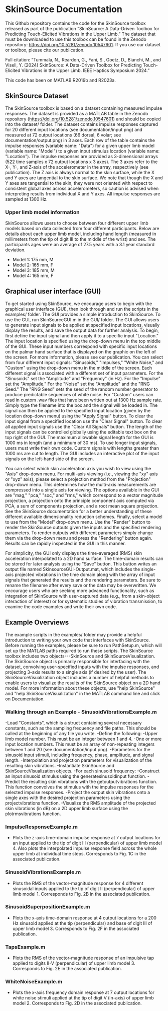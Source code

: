 # SkinSource Documentation
This Github repository contains the code for the SkinSource toolbox released as part of the publication “SkinSource: A Data-Driven Toolbox for Predicting Touch-Elicited Vibrations in the Upper Limb.” The dataset that must be downloaded to use this toolbox can be found in the Zenodo repository: https://doi.org/10.5281/zenodo.10547601. If you use our dataset or toolbox, please cite our publication.

Full citation: “Tummala, N., Reardon, G., Fani, S., Goetz, D., Bianchi, M., and Visell, Y. (2024) SkinSource: A Data-Driven Toolbox for Predicting Touch-Elicited Vibrations in the Upper Limb. IEEE Haptics Symposium 2024.” 

This code has been on MATLAB R2019b and R2023a.

## SkinSource Dataset
The SkinSource toolbox is based on a dataset containing measured impulse responses. The dataset is provided as a MATLAB table in the Zenodo repository (https://doi.org/10.5281/zenodo.10547601) and should be copied into the dataset/ folder. The dataset contains impulse responses captured for 20 different input locations (see documentation/input.png) and measured at 72 output locations (66 dorsal, 6 volar; see documentation/output.png) in 3 axes. Each row of the table contains the impulse responses (variable name: "Data") for a given upper limb model (variable name: "Model") to a given input stimulus location (variable name: "Location"). The impulse responses are provided as 3-dimensional arrays (522 time samples x 72 output locations x 3 axes). The 3 axes refer to the X-, Y-, and Z-axis of the accelerometer in the array, respectively (see publication). The Z axis is always normal to the skin surface, while the X and Y axes are tangential to the skin surface. We note that though the X and Y axes are tangential to the skin, they were not oriented with respect to consistent global axes across accelerometers, so caution is advised when interpreting results from individual X and Y axes. All impulse responses are sampled at 1300 Hz.

### Upper limb model information
SkinSource allows users to choose between four different upper limb models based on data collected from four different participants. Below are details about each upper limb model, including hand length (measured in millimeters from the tip of digit III to the middle of the wrist) and sex. The participants ages were an average of 27.5 years with a 3.1 year standard deviation.
- Model 1: 175 mm, M
- Model 2: 165 mm, F
- Model 3: 185 mm, M
- Model 4: 165 mm, F

## Graphical user interface (GUI)
To get started using SkinSource, we encourage users to begin with the graphical user interface (GUI), then look through and run the scripts in the examples/ folder. The GUI provides a simple introduction to SkinSource. To use the GUI, run SkinSourceGUI.m in the GUI/ folder. The GUI allows users to generate input signals to be applied at specified input locations, visually display the results, and save the output data for further analysis. To begin, first define the input signal and then apply it to a specific input "Location." The input location is specified using the drop-down menu in the top middle of the GUI. These input numbers correspond with specific input locations on the palmar hand surface that is displayed on the graphic on the left of the screen. For more information, please see our publication. You can select from four different input signals: "Sinusoids," "Impulses," "White Noise," and "Custom" using the drop-down menu in the middle of the screen. Each different signal is associated with a different set of input parameters. For the "Sinusoids" set the "Amplitude" and "Frequency" (in Hz). For the "Impulse" set the "Amplitude." For the "Noise" set the "Amplitude" and the "RNG Seed." The "RNG Seed" sets the seed of the random number generator to produce predictable sequences of white noise. For "Custom" users can read in custom .wav files that have been written out at 1300 Hz sample rate. Simply type the filename into the box and the signal will be loaded in. The signal can then be applied to the specified input location (given by the location drop-down menu) using the "Apply Signal" button. To clear the input signal from a specified location use the "Clear Signal" button. To clear all applied input signals use the "Clear All Signals" button. The length of the input signals can be controlled globally using the editable text box on the top right of the GUI. The maximum allowable signal length for the GUI is 1000 ms in length (and a minimum of 30 ms). To use longer input signals, users must write their own code. Custom signals with lengths greater than 1000 ms are cut to length. The GUI includes an interactive plot of the input signals on the left-hand side of the screen.

You can select which skin acceleration axis you wish to view using the "Axis" drop-down menu. For multi-axis viewing (i.e., viewing the "xy" axis or "xyz" axis), please select a projection method from the "Projection" drop-down menu. This determines how the multi-axis measurements are compressed into a single axis for viewing. The options available in the GUI are "mag," "pca," "soc," and "rms," which correspond to a vector magnitude projection, a projection onto the principle component axis computed via PCA, a sum of components projection, and a root mean square projection. See the SkinSource documentation for a better understanding of these different available dimensionality reduction schemes. Finally, select a model to use from the "Model" drop-down menu. Use the "Render" button to render the SkinSource outputs given the inputs and the specified rendering parameters. To render outputs with different parameters simply change them via the drop-down menu and press the "Rendering" button again. Results can be rapidly inspected in the GUI in this manner.

For simplicity, the GUI only displays the time-averaged (RMS) skin acceleration interpolated to a 2D hand surface. The time-domain results can be stored for later analysis using the "Save" button. This button writes an output file named SkinsourceGUI-Output.mat, which includes the single-axis projected vibrations in the time domain along with the array of input signals that generated the results and the rendering parameters. Be sure to rename the filename after every save or the data may be overwritten. We encourage users who are seeking more advanced functionality, such as integration of SkinSource with user-captured data (e.g., from a skin-object interaction of interest) or for systematic studies of vibration transmission, to examine the code examples and write their own code.

## Example Overviews
The example scripts in the examples/ folder may provide a helpful introduction to writing your own code that interfaces with SkinSource. Before running the examples, please be sure to run PathSetup.m, which will set up the MATLAB paths required to run these scripts. The SkinSource toolbox includes two objects---SkinSource and SkinSourceVisualization. The SkinSource object is primarily responsible for interfacing with the dataset, convolving user-specified inputs with the impulse responses, and projecting 3-axis results to a single axis (if desired by the user). The SkinSourceVisualization object includes a number of helpful methods to enable users to visualize the results of the SkinSource object on a 2D hand model. For more information about these objects, use "help SkinSource" and "help SkinSourceVisualization" in the MATLAB command line and click on Documentation.

### Walking through an Example - SinusoidVibrationsExample.m
-Load "Constants", which is a struct containing several necessary constants, such as the sampling frequency and file paths. This should be called at the beginning of any file you write. 
-Define the following:
    -Upper limb model number. This must be an integer between 1 and 4. 
    -One or more input location numbers. This must be an array of non-repeating integers between 1 and 20 (see documentation/input.png). 
    -Parameters for the sinusoid input stimuli, including frequency, phase, amplitude, and signal length. 
    -Interpolation and projection parameters for visualization of the resulting skin vibrations.
-Instantiate SkinSource and SkinSourceVisualization objects.
-For each sinusoid frequency:
    -Construct an input sinusoid stimulus using the generatesinusoidinput function.
    -Predict the resulting skin vibrations with the getoutputvibrations function. This function convolves the stimulus with the impulse responses for the selected impulse responses.
    -Project the output skin vibrations onto a single axes with the desired projection parameters using the projectvibrations function.
    -Visualize the RMS amplitude of the projected skin vibrations (in dB) on a 2D upper limb surface using the plotrmsvibrations function.

### ImpulseResponseExample.m
- Plots the z-axis time-domain impulse response at 7 output locations for an input applied to the tip of digit III (perpendicular) of upper limb model 4. Also plots the interpolated impulse response field across the whole upper limb at individual time steps. Corresponds to Fig. 1C in the associated publication.

### SinusoidVibrationsExample.m
- Plots the RMS of the vector-magnitude response for 4 different sinusoidal inputs applied to the tip of digit II (perpendicular) of upper limb model 1. Corresponds to Fig. 2B in the associated publication.

### SinusoidSuperpositionExample.m
- Plots the x-axis time-domain response at 4 output locations for a 200 Hz sinusoid applied at the tip (perpendicular) and base of digit III of upper limb model 3. Corresponds to Fig. 2F in the associated publication.

### TapsExample.m
- Plots the RMS of the vector-magnitude response of an impulsive tap applied to digits II-V (perpendicular) of upper limb model 3. Corresponds to Fig. 2E in the associated publication.

### WhiteNoiseExample.m
- Plots the x-axis frequency domain response at 7 output locations for white noise stimuli applied at the tip of digit V (in-axis) of upper limb model 2. Corresponds to Fig. 2D in the associated publication.